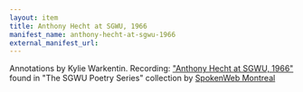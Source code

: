```yaml
---
layout: item
title: Anthony Hecht at SGWU, 1966
manifest_name: anthony-hecht-at-sgwu-1966
external_manifest_url:
---
```

Annotations by Kylie Warkentin.
Recording: ["Anthony Hecht at SGWU, 1966"](https://montreal.spokenweb.ca/sgw-poetry-readings/anthony-hecht-at-sgwu-1966/) found in "The SGWU Poetry Series" collection by [SpokenWeb Montreal](https://montreal.spokenweb.ca/sgw-poetry-readings/)

